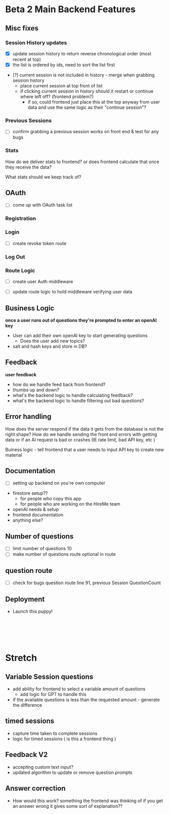 # Beta 2 Main Backend Features

## Misc fixes
### Session History updates

- [x] update session history to return reverse chronological order (most recent at top)
- [x] the list is ordered by ids, need to sort the list first
- [?] current session is not included in history - merge when grabbing session history
  - place current session at top front of list
  - if clicking current session in history should it restart or continue where left off? (frontend problem?)
    - if so, could frontend just place this at the top anyway from user data 
    and use the same logic as their "continue session"?  


### Previous Sessions
- [ ] confirm grabbing a previous session works on front end & test for any bugs

### Stats

How do we deliver stats to frontend? or does frontend calculate that once they receive the data?

What stats should we keep track of?





## OAuth
- [ ] come up with OAuth task list
### Registration
### Login
- [ ] create revoke token route

### Log Out

### Route Logic
- [ ] create user Auth middleware
- [ ] update route logic to hold middleware verifying user data


## Business Logic
**once a user runs out of questions they're prompted to enter an openAI key**
- User can add their own openAI key to start generating questions
    - Does the user add new topics?
- salt and hash keys and store in DB?


## Feedback
**user feedback**
- how do we handle feed back from frontend? 
- thumbs up and down? 
- what's the backend logic to handle calculating feedback?
- what's the backend logic to handle filtering out bad questions?


## Error handling
How does the server respond if the data it gets from the database is not the right shape?
How do we handle sending the front end errors with getting data or if an AI request is bad or crashes (IE rate limit, bad API key, etc )

Buiness logic - tell frontend that a user needs to input API key to create new material

## Documentation
- [ ] setting up backend on you're own computer
- firestore setup?? 
  - for people who copy this app
  - for people who are working on the HireMe team
- openAI needs & setup
- frontend documentation 
- anything else?

## Number of questions
- [ ] limit number of questions 10 
- [ ] make number of questions route optional in route

## question route
- [ ] check for bugs question route line 91, previous Session QuestionCount 


## Deployment
- Launch this puppy!











<br>
<br>
<br>
<br>

# Stretch

## Variable Session questions
- add ability for frontend to select a variable amount of questions
  - add logic for GPT to handle this
- if the available questions is less than the requested amount - generate the difference

## timed sessions
- capture time taken to complete sessions
- logic for timed sessions ( is this a frontend thing )

## Feedback V2
- accepting custom text input? 
- updated algorithm to update or remove question prompts

## Answer correction
- How would this work? something the frontend was thinking of if you get an answer wrong it gives some sort of explanation?? 
